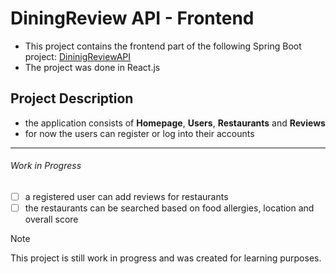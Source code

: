 # DiningReview API - Frontend

- This project contains the frontend part of the following Spring Boot project: [DininigReviewAPI](https://github.com/Branka19/DiningReviewAPI)
- The project was done in React.js

## Project Description

- the application consists of **Homepage**, **Users**, **Restaurants** and **Reviews**
- for now the users can register or log into their accounts
___
###### Work in Progress 
- [ ] a registered user can add reviews for restaurants
- [ ] the restaurants can be searched based on food allergies, location and overall score

> [!NOTE]
> This project is still work in progress and was created for learning purposes.
